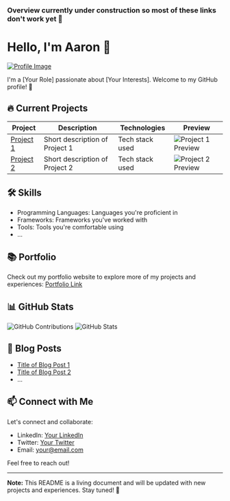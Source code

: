 ### Overview currently under construction so most of these links don't work yet 👋

<!--
**aaronjpotter93/aaronjpotter93** is a ✨ _special_ ✨ repository because its `README.md` (this file) appears on your GitHub profile.

Here are some ideas to get you started:

- 🔭 I’m currently working on ...
- 🌱 I’m currently learning ...
- 👯 I’m looking to collaborate on ...
- 🤔 I’m looking for help with ...
- 💬 Ask me about ...
- 📫 How to reach me: ...
- 😄 Pronouns: ...
- ⚡ Fun fact: ...
-->

# Hello, I'm Aaron 👋

[![Profile Image](link-to-your-profile-image)](link-to-your-profile)

I'm a [Your Role] passionate about [Your Interests]. Welcome to my GitHub profile! 🚀

## 🔥 Current Projects

| Project | Description | Technologies | Preview |
|---------|-------------|--------------|---------|
| [Project 1](link-to-project) | Short description of Project 1 | Tech stack used | ![Project 1 Preview](link-to-project-image) |
| [Project 2](link-to-project) | Short description of Project 2 | Tech stack used | ![Project 2 Preview](link-to-project-image) |

## 🛠️ Skills

- Programming Languages: Languages you're proficient in
- Frameworks: Frameworks you've worked with
- Tools: Tools you're comfortable using
- ...

## 📚 Portfolio

Check out my portfolio website to explore more of my projects and experiences: [Portfolio Link](link-to-portfolio)

## 📊 GitHub Stats

![GitHub Contributions](GitHub-contribution-graph-image)
![GitHub Stats](GitHub-stats-badge-image)

## 📝 Blog Posts

- [Title of Blog Post 1](link-to-blog-post)
- [Title of Blog Post 2](link-to-blog-post)
- ...

## 📫 Connect with Me

Let's connect and collaborate:

- LinkedIn: [Your LinkedIn](link-to-LinkedIn)
- Twitter: [Your Twitter](link-to-Twitter)
- Email: your@email.com

Feel free to reach out!

---

**Note:** This README is a living document and will be updated with new projects and experiences. Stay tuned! 🌟

  
